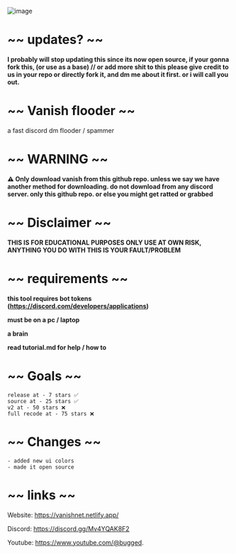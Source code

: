 ![image](https://github.com/user-attachments/assets/0d5b843d-3958-4b3b-a15b-bebeec64aeff)
# ~~ updates? ~~
**I probably will stop updating this since its now open source, if your gonna fork this, (or use as a base) // or add more shit to this please give credit to us in your repo or directly fork it, and dm me about it first. or i will call you out.**

# ~~ Vanish flooder ~~
a fast discord dm flooder / spammer

# ~~ WARNING ~~
**⚠️ Only download vanish from this github repo. unless we say we have another method for downloading. do not download from any discord server. only this github repo. or else you might get ratted or grabbed**

# ~~ Disclaimer ~~
**THIS IS FOR EDUCATIONAL PURPOSES ONLY USE AT OWN RISK, ANYTHING YOU DO WITH THIS IS YOUR FAULT/PROBLEM**

# ~~ requirements ~~
**this tool requires bot tokens (<https://discord.com/developers/applications>)**

**must be on a pc / laptop**

**a brain**

**read tutorial.md for help / how to**

# ~~ Goals ~~
```
release at - 7 stars ✅
source at - 25 stars ✅
v2 at - 50 stars ❌
full recode at - 75 stars ❌
```

# ~~ Changes ~~
```
- added new ui colors
- made it open source
```

# ~~ links ~~
Website: https://vanishnet.netlify.app/

Discord: https://discord.gg/Mv4YQAK8F2

Youtube: https://www.youtube.com/@bugged.
